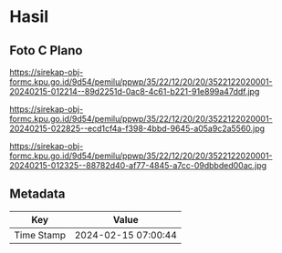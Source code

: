 # Hasil

## Foto C Plano

https://sirekap-obj-formc.kpu.go.id/9d54/pemilu/ppwp/35/22/12/20/20/3522122020001-20240215-012214--89d2251d-0ac8-4c61-b221-91e899a47ddf.jpg

https://sirekap-obj-formc.kpu.go.id/9d54/pemilu/ppwp/35/22/12/20/20/3522122020001-20240215-022825--ecd1cf4a-f398-4bbd-9645-a05a9c2a5560.jpg

https://sirekap-obj-formc.kpu.go.id/9d54/pemilu/ppwp/35/22/12/20/20/3522122020001-20240215-012325--88782d40-af77-4845-a7cc-09dbbded00ac.jpg


## Metadata

| Key        | Value               |
| ---------- | ------------------- |
| Time Stamp | 2024-02-15 07:00:44 |



